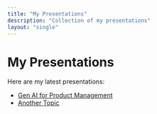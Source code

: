 ```yaml
---
title: "My Presentations"
description: "Collection of my presentations"
layout: "single"
---
```


# My Presentations

Here are my latest presentations:

- [Gen AI for Product Management](/presentations/gen-ai-for-pm.html)
- [Another Topic](/presentations/another-topic.html)